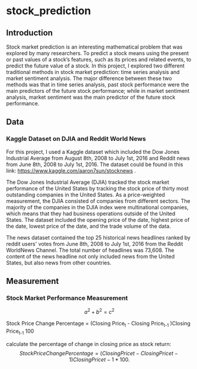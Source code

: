 # stock_prediction

## Introduction
  Stock market prediction is an interesting mathematical problem that was explored by many researchers. To predict a stock means using the present or past values of a stock’s features, such as its prices and related events, to predict the future value of a stock. 
  In this project, I explored two different traditional methods in stock market prediction: time series analysis and market sentiment analysis. The major difference between these two methods was that in time series analysis, past stock performance were the main predictors of the future stock performance; while in market sentiment analysis, market sentiment was the main predictor of the future stock performance. 

## Data
 
### Kaggle Dataset on DJIA and Reddit World News
  For this project, I used a Kaggle dataset which included the Dow Jones Industrial Average from August 8th, 2008 to July 1st, 2016 and Reddit news from June 8th,  2008 to July 1st, 2016. The dataset could be found in this link: https://www.kaggle.com/aaron7sun/stocknews . 

  The Dow Jones Industrial Average (DJIA) tracked the stock market performance of the United States by tracking the stock price of thirty most outstanding companies in the United States. As a price-weighted measurement, the DJIA consisted of companies from different sectors. The majority of the companies in the DJIA index were multinational companies, which means that they had business operations outside of the United States. The dataset included the opening price of the date, highest price of the date, lowest price of the date, and the trade volume of the data. 

  The news dataset contained the top 25 historical news headlines ranked by reddit users' votes from June 8th,  2008 to July 1st, 2016 from the Reddit WorldNews Channel. The total number of headlines was 73,608. The content of the news headline not only included news from the United States, but also news from other countries. 
  
## Measurement
 
### Stock Market Performance Measurement

```math
a^2+b^2=c^2
```
Stock Price Change Percentage = (Closing Price<sub>t</sub> - Closing Price<sub>t-1</sub> )Closing Price<sub>t-1</sub> 100


calculate the percentage of change in closing price as stock return:
$$
Stock Price Change Percentage = (Closing Pricet - Closing Pricet-1)Closing Pricet-1*100 .
$$

